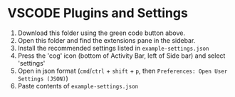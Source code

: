 # VSCODE Plugins and Settings

1. Download this folder using the green code button above.
2. Open this folder and find the extensions pane in the sidebar. 
2. Install the recommended settings listed in `example-settings.json`
3. Press the 'cog' icon (bottom of Activity Bar, left of Side bar) and select 'settings'
4. Open in json format (`cmd`/`ctrl` + `shift` + `p`, then `Preferences: Open User Settings (JSON)`)
5. Paste contents of `example-settings.json`